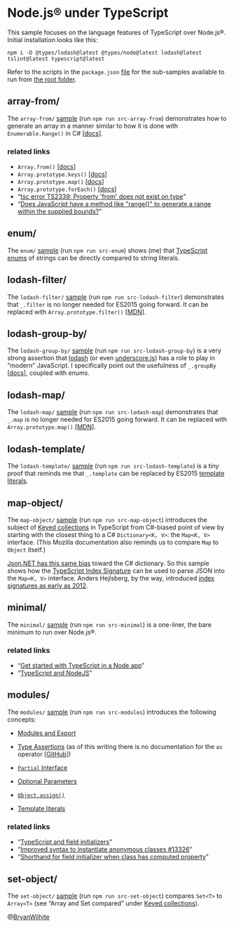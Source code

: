 # Node.js® under TypeScript

This sample focuses on the language features of TypeScript over Node.js®. Initial installation looks like this:

```console
npm i -D @types/lodash@latest @types/node@latest lodash@latest tslint@latest typescript@latest
```

Refer to the scripts in the `package.json` [file](./package.json) for the sub-samples available to run from [the root folder](../typescript).

## array-from/

The `array-from/` [sample](./src/array-from) (run `npm run src-array-from`) demonstrates how to generate an array in a manner similar to how it is done with `Enumerable.Range()` in C# [[docs](https://docs.microsoft.com/en-us/dotnet/api/system.linq.enumerable.range?view=netcore-2.1)].

### related links

* `Array.from()` [[docs](https://developer.mozilla.org/en-US/docs/Web/JavaScript/Reference/Global_Objects/Array/from)]
* `Array.prototype.keys()` [[docs](https://developer.mozilla.org/en-US/docs/Web/JavaScript/Reference/Global_Objects/Array/keys)]
* `Array.prototype.map()` [[docs](https://developer.mozilla.org/en-US/docs/Web/JavaScript/Reference/Global_Objects/Array/map)]
* `Array.prototype.forEach()` [[docs](https://developer.mozilla.org/en-US/docs/Web/JavaScript/Reference/Global_Objects/Array/forEach)]
* “[tsc error TS2339: Property 'from' does not exist on type](https://github.com/BryanWilhite/nodejs/issues/12)”
* “[Does JavaScript have a method like "range()" to generate a range within the supplied bounds?](https://stackoverflow.com/questions/3895478/does-javascript-have-a-method-like-range-to-generate-a-range-within-the-supp)”

## enum/

The `enum/` [sample](./src/enum) (run `npm run src-enum`) shows (me) that [TypeScript enums](https://www.typescriptlang.org/docs/handbook/enums.html) of strings can be directly compared to string literals.

## lodash-filter/

The `lodash-filter/` [sample](./src/lodash-filter) (run `npm run src-lodash-filter`) demonstrates that `_.filter` is no longer needed for ES2015 going forward. It can be replaced with `Array.prototype.filter()` [[MDN](https://developer.mozilla.org/en-US/docs/Web/JavaScript/Reference/Global_Objects/Array/filter)].

## lodash-group-by/

The `lodash-group-by/` [sample](./src/lodash-group-by) (run `npm run src-lodash-group-by`) is a very strong assertion that [lodash](https://lodash.com/) (or even [underscore.js](http://underscorejs.org/)) has a role to play in “modern” JavaScript. I specifically point out the usefulness of `_.groupBy` [[docs](https://lodash.com/docs/#groupBy)], coupled with enums.

## lodash-map/

The `lodash-map/` [sample](./src/lodash-map) (run `npm run src-lodash-map`) demonstrates that `_.map` is no longer needed for ES2015 going forward. It can be replaced with `Array.prototype.map()` [[MDN](https://developer.mozilla.org/en-US/docs/Web/JavaScript/Reference/Global_Objects/Array/map)].

## lodash-template/

The `lodash-template/` [sample](./src/lodash-template) (run `npm run src-lodash-template`) is a tiny proof that reminds me that `_.template` can be replaced by ES2015 [template literals](https://developer.mozilla.org/en-US/docs/Web/JavaScript/Reference/Template_literals).

## map-object/

The `map-object/` [sample](./src/map-object) (run `npm run src-map-object`) introduces the subject of [Keyed collections](https://developer.mozilla.org/en-US/docs/Web/JavaScript/Guide/Keyed_collections) in TypeScript from C#-biased point of view by starting with the closest thing to a C# `Dictionary<K, V>`: the `Map<K, V>` interface. (This Mozilla documentation also reminds us to compare `Map` to `Object` itself.)

[Json.NET has this same bias](https://www.newtonsoft.com/json/help/html/SerializeDictionary.htm) toward the C# dictionary. So this sample shows how the [TypeScript Index Signature](https://basarat.gitbooks.io/typescript/docs/types/index-signatures.html) can be used to parse JSON into the `Map<K, V>` interface. Anders Hejlsberg, by the way, introduced [index signatures as early as 2012](https://typescript.codeplex.com/discussions/398359).

## minimal/

The `minimal/` [sample](./src/minimal) (run `npm run src-minimal`) is a one-liner, the bare minimum to run over Node.js®.

### related links

* “[Get started with TypeScript in a Node app](https://www.youtube.com/watch?v=kqUw3YnrPPI)”
* “[TypeScript and NodeJS](https://www.youtube.com/watch?v=KjmUKLPhV-M)”

## modules/

The `modules/` [sample](./src/modules) (run `npm run src-modules`) introduces the following concepts:

* [Modules and Export](https://www.typescriptlang.org/docs/handbook/modules.html)
* [Type Assertions](https://github.com/Microsoft/TypeScript/blob/master/doc/spec.md#416-type-assertions)
  (as of this writing there is no documentation for the `as` operator [[GitHub](https://github.com/Microsoft/TypeScript/pull/3564)])
* [`Partial` Interface](https://netbasal.com/getting-to-know-the-partial-type-in-typescript-ecfcfbc87cb6)

* [Optional Parameters](http://dotnetpattern.com/typescript-optional-parameters)
* [`Object.assign()`](https://developer.mozilla.org/en-US/docs/Web/JavaScript/Reference/Global_Objects/Object/assign)

* [Template literals](https://developer.mozilla.org/en-US/docs/Web/JavaScript/Reference/Template_literals)

### related links

* “[TypeScript and field initializers](https://stackoverflow.com/questions/14142071/typescript-and-field-initializers)”
* “[Improved syntax to instantiate anonymous classes #13326](https://github.com/Microsoft/TypeScript/issues/13326)”
* “[Shorthand for field initializer when class has computed property](https://stackoverflow.com/questions/46026629/shorthand-for-field-initializer-when-class-has-computed-property?noredirect=1&lq=1)”

## set-object/

The `set-object/` [sample](./src/set-object) (run `npm run src-set-object`) compares `Set<T>` to `Array<T>` (see “Array and Set compared” under [Keyed collections](https://developer.mozilla.org/en-US/docs/Web/JavaScript/Guide/Keyed_collections)).

@[BryanWilhite](https://twitter.com/BryanWilhite)